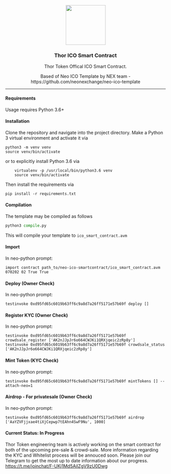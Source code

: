 <p align="center">
  <img
    src="https://assets.brandfolder.com/p429iy-cjzaz4-epdy6e/v/1550884/view.png"
    width="125px;">
</p>
<h3 align="center">Thor ICO Smart Contract</h3>
<p align="center">Thor Token Offical ICO Smart Contract.</p>
<p align="center">Based of Neo ICO Template by NEX team - https://github.com/neonexchange/neo-ico-template</p>
<hr/>

#### Requirements

Usage requires Python 3.6+

#### Installation

Clone the repository and navigate into the project directory. 
Make a Python 3 virtual environment and activate it via

```shell
python3 -m venv venv
source venv/bin/activate
```

or to explicitly install Python 3.6 via

```shell
    virtualenv -p /usr/local/bin/python3.6 venv
    source venv/bin/activate
```

Then install the requirements via

```shell
pip install -r requirements.txt
```

#### Compilation

The template may be compiled as follows

```python
python3 compile.py
```


This will compile your template to `ico_smart_contract.avm`

#### Import

In neo-python prompt:

```neo-python
import contract path_to/neo-ico-smartcontract/ico_smart_contract.avm 070202 02 True True
```

#### Deploy (Owner Check)

In neo-python prompt:

```neo-python
testinvoke 0xd95fd65c6019b63ff6c9a8d7a26ff5171e57b69f deploy []
```

#### Register KYC (Owner Check)

In neo-python prompt:

```neo-python
testinvoke 0xd95fd65c6019b63ff6c9a8d7a26ff5171e57b69f crowdsale_register ['AK2nJJpJr6o664CWJKi1QRXjqeic2zRp8y']
testinvoke 0xd95fd65c6019b63ff6c9a8d7a26ff5171e57b69f crowdsale_status ['AK2nJJpJr6o664CWJKi1QRXjqeic2zRp8y']
```

#### Mint Token (KYC Check)

In neo-python prompt:

```neo-python
testinvoke 0xd95fd65c6019b63ff6c9a8d7a26ff5171e57b69f mintTokens [] --attach-neo=1
```

#### Airdrop - For privatesale (Owner Check)

In neo-python prompt:

```neo-python
testinvoke 0xd95fd65c6019b63ff6c9a8d7a26ff5171e57b69f airdrop ['AaYZVFjjxae4tiXjCepwp7tEAhn4SwF9Nu', 1000]
```

#### Current Status: In Progress

Thor Token engineering team is actively working on the smart contract for both of the upcoming pre-sale & crowd-sale. More information regarding the KYC and Whitelist process will be annouced soon. Please join our Telegram to get the most up to date information about our progress. https://t.me/joinchat/F-UKj1Md5AilZgV9zU0Dwg
